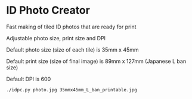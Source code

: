 # ID Photo Creator

Fast making of tiled ID photos that are ready for print

Adjustable photo size, print size and DPI

Default photo size (size of each tile) is 35mm x 45mm

Default print size (size of final image) is 89mm x 127mm (Japanese L ban size)

Default DPI is 600

    ./idpc.py photo.jpg 35mmx45mm_L_ban_printable.jpg